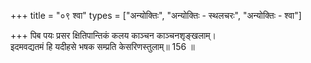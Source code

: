 +++
title = "०९ श्वा"
types = ["अन्योक्तिः", "अन्योक्तिः - स्थलचरः", "अन्योक्तिः - श्वा"]

+++
पिब पयः प्रसर क्षितिपान्तिकं कलय काञ्चन काञ्चनशृङ्खलाम्।  
इदमवद्यतमं हि यदीहसे भषक सम्प्रति केसरिणस्तुलाम्॥ 156 ॥  